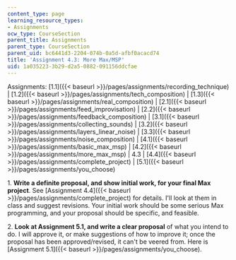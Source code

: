 ```yaml
---
content_type: page
learning_resource_types:
- Assignments
ocw_type: CourseSection
parent_title: Assignments
parent_type: CourseSection
parent_uid: bc6441d3-2204-074b-0a5d-afbf0acacd74
title: 'Assignment 4.3: More Max/MSP'
uid: 1a035223-3b29-d2a5-0882-091156ddcfae
---
```


  

Assignments: [1.1]({{< baseurl >}}/pages/assignments/recording_technique) | [1.2]({{< baseurl >}}/pages/assignments/tech_composition) | [1.3]({{< baseurl >}}/pages/assignments/real_composition) | [2.1]({{< baseurl >}}/pages/assignments/feed_improvisation) | [2.2]({{< baseurl >}}/pages/assignments/feedback_composition) | [3.1]({{< baseurl >}}/pages/assignments/collecting_sounds) | [3.2]({{< baseurl >}}/pages/assignments/layers_linear_noise) | [3.3]({{< baseurl >}}/pages/assignments/noise_composition) | [4.1]({{< baseurl >}}/pages/assignments/basic_max_msp) | [4.2]({{< baseurl >}}/pages/assignments/more_max_msp) | 4.3 | [4.4]({{< baseurl >}}/pages/assignments/complete_project) | [5.1]({{< baseurl >}}/pages/assignments/you_choose)

  

1\. **Write a definite proposal, and show initial work, for your final Max project**. See [Assignment 4.4]({{< baseurl >}}/pages/assignments/complete_project) for details. I'll look at them in class and suggest revisions. Your initial work should be some serious Max programming, and your proposal should be specific, and feasible.

2\. **Look at Assignment 5.1, and write a clear proposal** of what you intend to do. I will approve it, or make suggestions of how to improve it; once the proposal has been approved/revised, it can't be veered from. Here is [Assignment 5.1]({{< baseurl >}}/pages/assignments/you_choose).